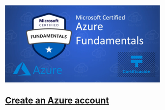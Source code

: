 ![Exam AZ-900](../images/az900.png "Exam AZ-900")

# [Create an Azure account](https://docs.microsoft.com/en-us/learn/modules/create-an-azure-account/)

